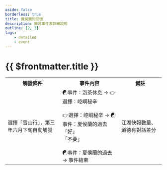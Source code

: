 ```yaml
---
aside: false
borderless: true
title: 夏侯蘭的回憶
description: 簡易事件表詳細說明
outline: [2, 3]
tags:
    - detailed
    - event
---
```


# {{ $frontmatter.title }}

<Table class="timeline-table">
    <tr class="timeline-header">
        <th>觸發條件</th>
        <th>事件內容</th>
        <th>備註</th>
    </tr>
	<tr>
		<td>選擇「雪山行」，第三年六月下旬自動觸發</td>
		<td>
		<span title="廚藝>30：夏侯蘭+2、心相+20">☯事件：泡茶休息 → 👉選擇：崆峒秘辛 </span> <br>
		<br>
		👉選擇：崆峒秘辛 → ☯事件：夏侯蘭的過去<br>
		「好」 <br>
		<span title="嘴力+1、性情+1、夏侯蘭-1">「不要」 </span> <br>
		<br>
		<span title="
學問≧50：夏侯蘭+1
心上人夏侯蘭：心相-100
變心夢次數≦1：夏侯蘭+1
處世+1、夏侯蘭+2
		">☯事件：夏侯蘭的過去 → 事件結束 </span> <br>
		</td>
		<td>江湖快報數量、道德有對話差分</td>
	</tr>
</table>